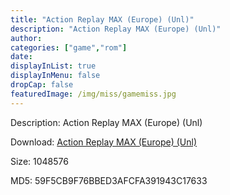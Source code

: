 ```yaml
---
title: "Action Replay MAX (Europe) (Unl)"
description: "Action Replay MAX (Europe) (Unl)"
author: 
categories: ["game","rom"]
date: 
displayInList: true
displayInMenu: false
dropCap: false
featuredImage: /img/miss/gamemiss.jpg
---
```


Description: Action Replay MAX (Europe) (Unl)

Download: <a style="text-decoration:underline;" href="https://mega.nz/#!bTJQiAgK!fSlD3GqsWZdgFEXdOWTQU8ygPpKTgUd5FpgfEV2odkg" target = "_blank" rel = "nofollow" > Action Replay MAX (Europe) (Unl)</a>

Size: 1048576

MD5: 59F5CB9F76BBED3AFCFA391943C17633

